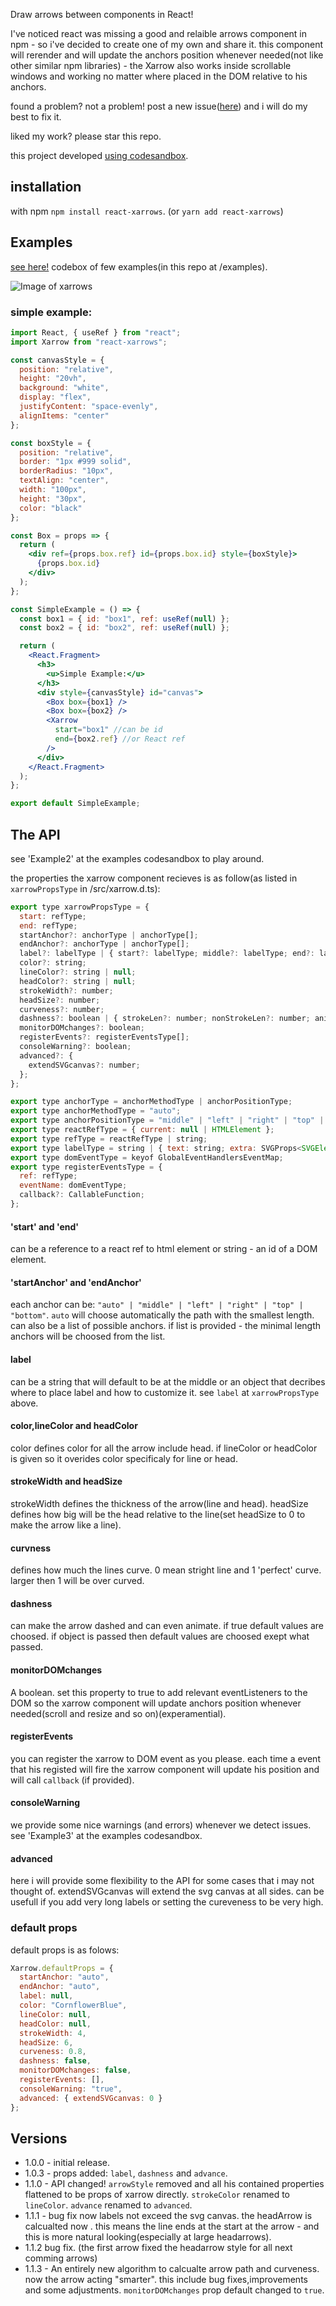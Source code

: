 Draw arrows between components in React!

I've noticed react was missing a good and relaible arrows component in npm - so i've decided to create one of my own and share it.
this component will rerender and will update the anchors position whenever needed(not like other similar npm libraries) - the Xarrow also works inside scrollable windows and working no matter where placed in the DOM relative to his anchors.

found a problem? not a problem! post a new issue([here](https://github.com/Eliav2/react-xarrows/issues)) and i will do my best to fix it.

liked my work? please star this repo.

this project developed [using codesandbox](https://codesandbox.io/s/github/Eliav2/react-xarrows).

## installation

with npm `npm install react-xarrows`.
(or `yarn add react-xarrows`)

## Examples

[see here!](https://codesandbox.io/embed/github/Eliav2/react-xarrows/tree/master/examples?fontsize=14&hidenavigation=1&theme=dark) codebox of few examples(in this repo at /examples).

![Image of xarrows](https://github.com/Eliav2/react-xarrows/blob/master/examples/images/react-xarrow-picture-1.2.0.png)

### simple example:

```jsx
import React, { useRef } from "react";
import Xarrow from "react-xarrows";

const canvasStyle = {
  position: "relative",
  height: "20vh",
  background: "white",
  display: "flex",
  justifyContent: "space-evenly",
  alignItems: "center"
};

const boxStyle = {
  position: "relative",
  border: "1px #999 solid",
  borderRadius: "10px",
  textAlign: "center",
  width: "100px",
  height: "30px",
  color: "black"
};

const Box = props => {
  return (
    <div ref={props.box.ref} id={props.box.id} style={boxStyle}>
      {props.box.id}
    </div>
  );
};

const SimpleExample = () => {
  const box1 = { id: "box1", ref: useRef(null) };
  const box2 = { id: "box2", ref: useRef(null) };

  return (
    <React.Fragment>
      <h3>
        <u>Simple Example:</u>
      </h3>
      <div style={canvasStyle} id="canvas">
        <Box box={box1} />
        <Box box={box2} />
        <Xarrow
          start="box1" //can be id
          end={box2.ref} //or React ref
        />
      </div>
    </React.Fragment>
  );
};

export default SimpleExample;
```

## The API

see 'Example2' at the examples codesandbox to play around.

the properties the xarrow component recieves is as follow(as listed in `xarrowPropsType` in /src/xarrow.d.ts):

```jsx
export type xarrowPropsType = {
  start: refType;
  end: refType;
  startAnchor?: anchorType | anchorType[];
  endAnchor?: anchorType | anchorType[];
  label?: labelType | { start?: labelType; middle?: labelType; end?: labelType };
  color?: string;
  lineColor?: string | null;
  headColor?: string | null;
  strokeWidth?: number;
  headSize?: number;
  curveness?: number;
  dashness?: boolean | { strokeLen?: number; nonStrokeLen?: number; animation?: boolean | number };
  monitorDOMchanges?: boolean;
  registerEvents?: registerEventsType[];
  consoleWarning?: boolean;
  advanced?: {
    extendSVGcanvas?: number;
  };
};

export type anchorType = anchorMethodType | anchorPositionType;
export type anchorMethodType = "auto";
export type anchorPositionType = "middle" | "left" | "right" | "top" | "bottom";
export type reactRefType = { current: null | HTMLElement };
export type refType = reactRefType | string;
export type labelType = string | { text: string; extra: SVGProps<SVGElement> };
export type domEventType = keyof GlobalEventHandlersEventMap;
export type registerEventsType = {
  ref: refType;
  eventName: domEventType;
  callback?: CallableFunction;
};
```

#### 'start' and 'end'

can be a reference to a react ref to html element or string - an id of a DOM element.

#### 'startAnchor' and 'endAnchor'

each anchor can be: `"auto" | "middle" | "left" | "right" | "top" | "bottom"`.
`auto` will choose automatically the path with the smallest length.
can also be a list of possible anchors. if list is provided - the minimal length anchors will be choosed from the list.

#### label

can be a string that will default to be at the middle or an object that decribes where to place label and how to customize it. see `label` at `xarrowPropsType` above.

#### color,lineColor and headColor

color defines color for all the arrow include head. if lineColor or headColor is given so it overides color specificaly for line or head.

#### strokeWidth and headSize

strokeWidth defines the thickness of the arrow(line and head).
headSize defines how big will be the head relative to the line(set headSize to 0 to make the arrow like a line).

#### curvness

defines how much the lines curve.
0 mean stright line and 1 'perfect' curve. larger then 1 will be over curved.

#### dashness

can make the arrow dashed and can even animate.
if true default values are choosed. if object is passed then default values are choosed exept what passed.

#### monitorDOMchanges

A boolean. set this property to true to add relevant eventListeners to the DOM so the xarrow component will update anchors position whenever needed(scroll and resize and so on)(experamential).

#### registerEvents

you can register the xarrow to DOM event as you please. each time a event that his registed will fire the xarrow component will update his position and will call `callback` (if provided).

#### consoleWarning

we provide some nice warnings (and errors) whenever we detect issues. see 'Example3' at the examples codesandbox.

#### advanced

here i will provide some flexibility to the API for some cases that i may not thought of.
extendSVGcanvas will extend the svg canvas at all sides. can be usefull if you add very long labels or setting the cureveness to be very high.

### default props

default props is as folows:

```jsx
Xarrow.defaultProps = {
  startAnchor: "auto",
  endAnchor: "auto",
  label: null,
  color: "CornflowerBlue",
  lineColor: null,
  headColor: null,
  strokeWidth: 4,
  headSize: 6,
  curveness: 0.8,
  dashness: false,
  monitorDOMchanges: false,
  registerEvents: [],
  consoleWarning: "true",
  advanced: { extendSVGcanvas: 0 }
};
```

## Versions

- 1.0.0 - initial release.
- 1.0.3 - props added: `label`, `dashness` and `advance`.
- 1.1.0 - API changed! `arrowStyle` removed and all his contained properties flattened to be props of xarrow directly. `strokeColor` renamed to `lineColor`. `advance` renamed to `advanced`.
- 1.1.1 - bug fix now labels not exceed the svg canvas. the headArrow is calcualted now . this means the line ends at the start at the arrow - and this is more natural looking(especially at large headarrows).
- 1.1.2 bug fix. (the first arrow fixed the headarrow style for all next comming arrows)
- 1.1.3 - An entirely new algorithm to calcualte arrow path and curveness. now the arrow acting "smarter". this include bug fixes,improvements and some adjustments.
  `monitorDOMchanges` prop default changed to `true`.
